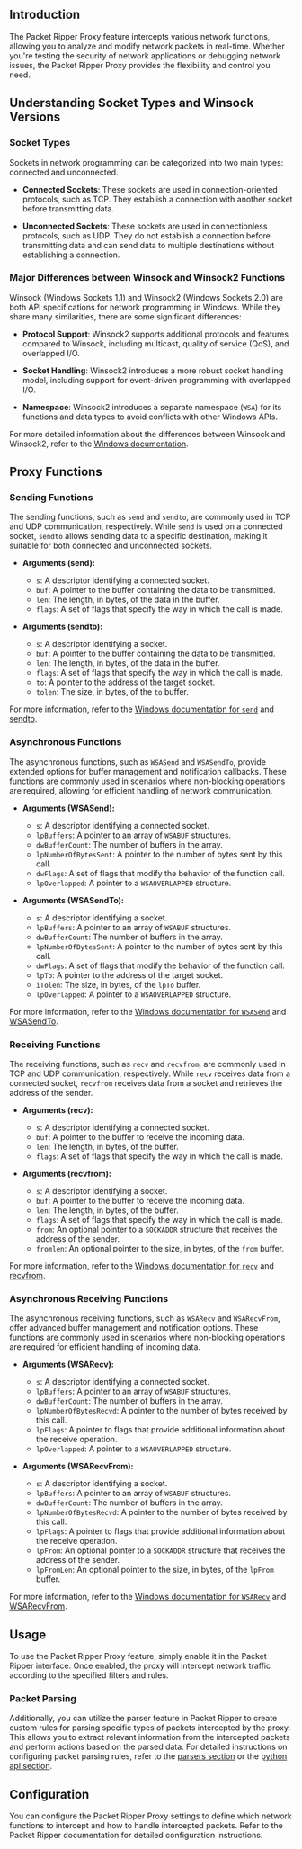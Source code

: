## Introduction

The Packet Ripper Proxy feature intercepts various network functions, allowing you to analyze and modify network packets in real-time. Whether you're testing the security of network applications or debugging network issues, the Packet Ripper Proxy provides the flexibility and control you need.

## Understanding Socket Types and Winsock Versions

### Socket Types

Sockets in network programming can be categorized into two main types: connected and unconnected. 

- **Connected Sockets**: These sockets are used in connection-oriented protocols, such as TCP. They establish a connection with another socket before transmitting data.

- **Unconnected Sockets**: These sockets are used in connectionless protocols, such as UDP. They do not establish a connection before transmitting data and can send data to multiple destinations without establishing a connection.

### Major Differences between Winsock and Winsock2 Functions

Winsock (Windows Sockets 1.1) and Winsock2 (Windows Sockets 2.0) are both API specifications for network programming in Windows. While they share many similarities, there are some significant differences:

- **Protocol Support**: Winsock2 supports additional protocols and features compared to Winsock, including multicast, quality of service (QoS), and overlapped I/O.

- **Socket Handling**: Winsock2 introduces a more robust socket handling model, including support for event-driven programming with overlapped I/O.

- **Namespace**: Winsock2 introduces a separate namespace (`WSA`) for its functions and data types to avoid conflicts with other Windows APIs.

For more detailed information about the differences between Winsock and Winsock2, refer to the [Windows documentation](https://docs.microsoft.com/en-us/windows/win32/winsock/about-windows-sockets-2).

## Proxy Functions

### Sending Functions

The sending functions, such as `send` and `sendto`, are commonly used in TCP and UDP communication, respectively. While `send` is used on a connected socket, `sendto` allows sending data to a specific destination, making it suitable for both connected and unconnected sockets.

- **Arguments (send):**
  - `s`: A descriptor identifying a connected socket.
  - `buf`: A pointer to the buffer containing the data to be transmitted.
  - `len`: The length, in bytes, of the data in the buffer.
  - `flags`: A set of flags that specify the way in which the call is made.

- **Arguments (sendto):**
  - `s`: A descriptor identifying a socket.
  - `buf`: A pointer to the buffer containing the data to be transmitted.
  - `len`: The length, in bytes, of the data in the buffer.
  - `flags`: A set of flags that specify the way in which the call is made.
  - `to`: A pointer to the address of the target socket.
  - `tolen`: The size, in bytes, of the `to` buffer.

For more information, refer to the [Windows documentation for `send`](https://docs.microsoft.com/en-us/windows/win32/api/winsock2/nf-winsock2-send) and [sendto](https://docs.microsoft.com/en-us/windows/win32/api/winsock2/nf-winsock2-sendto).

### Asynchronous Functions

The asynchronous functions, such as `WSASend` and `WSASendTo`, provide extended options for buffer management and notification callbacks. These functions are commonly used in scenarios where non-blocking operations are required, allowing for efficient handling of network communication.

- **Arguments (WSASend):**
  - `s`: A descriptor identifying a connected socket.
  - `lpBuffers`: A pointer to an array of `WSABUF` structures.
  - `dwBufferCount`: The number of buffers in the array.
  - `lpNumberOfBytesSent`: A pointer to the number of bytes sent by this call.
  - `dwFlags`: A set of flags that modify the behavior of the function call.
  - `lpOverlapped`: A pointer to a `WSAOVERLAPPED` structure.

- **Arguments (WSASendTo):**
  - `s`: A descriptor identifying a socket.
  - `lpBuffers`: A pointer to an array of `WSABUF` structures.
  - `dwBufferCount`: The number of buffers in the array.
  - `lpNumberOfBytesSent`: A pointer to the number of bytes sent by this call.
  - `dwFlags`: A set of flags that modify the behavior of the function call.
  - `lpTo`: A pointer to the address of the target socket.
  - `iTolen`: The size, in bytes, of the `lpTo` buffer.
  - `lpOverlapped`: A pointer to a `WSAOVERLAPPED` structure.

For more information, refer to the [Windows documentation for `WSASend`](https://docs.microsoft.com/en-us/windows/win32/api/winsock2/nf-winsock2-wsasend) and [WSASendTo](https://docs.microsoft.com/en-us/windows/win32/api/winsock2/nf-winsock2-wsasendto).

### Receiving Functions

The receiving functions, such as `recv` and `recvfrom`, are commonly used in TCP and UDP communication, respectively. While `recv` receives data from a connected socket, `recvfrom` receives data from a socket and retrieves the address of the sender.

- **Arguments (recv):**
  - `s`: A descriptor identifying a connected socket.
  - `buf`: A pointer to the buffer to receive the incoming data.
  - `len`: The length, in bytes, of the buffer.
  - `flags`: A set of flags that specify the way in which the call is made.

- **Arguments (recvfrom):**
  - `s`: A descriptor identifying a socket.
  - `buf`: A pointer to the buffer to receive the incoming data.
  - `len`: The length, in bytes, of the buffer.
  - `flags`: A set of flags that specify the way in which the call is made.
  - `from`: An optional pointer to a `SOCKADDR` structure that receives the address of the sender.
  - `fromlen`: An optional pointer to the size, in bytes, of the `from` buffer.

For more information, refer to the [Windows documentation for `recv`](https://docs.microsoft.com/en-us/windows/win32/api/winsock2/nf-winsock2-recv) and [recvfrom](https://docs.microsoft.com/en-us/windows/win32/api/winsock2/nf-winsock2-recvfrom).

### Asynchronous Receiving Functions

The asynchronous receiving functions, such as `WSARecv` and `WSARecvFrom`, offer advanced buffer management and notification options. These functions are commonly used in scenarios where non-blocking operations are required for efficient handling of incoming data.

- **Arguments (WSARecv):**
  - `s`: A descriptor identifying a connected socket.
  - `lpBuffers`: A pointer to an array of `WSABUF` structures.
  - `dwBufferCount`: The number of buffers in the array.
  - `lpNumberOfBytesRecvd`: A pointer to the number of bytes received by this call.
  - `lpFlags`: A pointer to flags that provide additional information about the receive operation.
  - `lpOverlapped`: A pointer to a `WSAOVERLAPPED` structure.

- **Arguments (WSARecvFrom):**
  - `s`: A descriptor identifying a socket.
  - `lpBuffers`: A pointer to an array of `WSABUF` structures.
  - `dwBufferCount`: The number of buffers in the array.
  - `lpNumberOfBytesRecvd`: A pointer to the number of bytes received by this call.
  - `lpFlags`: A pointer to flags that provide additional information about the receive operation.
  - `lpFrom`: An optional pointer to a `SOCKADDR` structure that receives the address of the sender.
  - `lpFromLen`: An optional pointer to the size, in bytes, of the `lpFrom` buffer.

For more information, refer to the [Windows documentation for `WSARecv`](https://docs.microsoft.com/en-us/windows/win32/api/winsock2/nf-winsock2-wsarecv) and [WSARecvFrom](https://docs.microsoft.com/en-us/windows/win32/api/winsock2/nf-winsock2-wsarecvfrom).

## Usage

To use the Packet Ripper Proxy feature, simply enable it in the Packet Ripper interface. Once enabled, the proxy will intercept network traffic according to the specified filters and rules.

### Packet Parsing

Additionally, you can utilize the parser feature in Packet Ripper to create custom rules for parsing specific types of packets intercepted by the proxy. This allows you to extract relevant information from the intercepted packets and perform actions based on the parsed data. For detailed instructions on configuring packet parsing rules, refer to the [parsers section](/user-guide/parsers) or the [python api section](api/parsers).

## Configuration

You can configure the Packet Ripper Proxy settings to define which network functions to intercept and how to handle intercepted packets. Refer to the Packet Ripper documentation for detailed configuration instructions.
